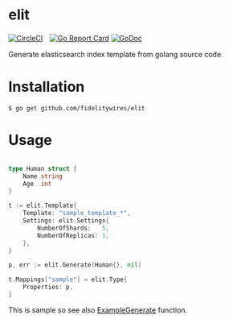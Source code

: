 # elit
[![CircleCI](https://circleci.com/gh/FidelityWires/elit.svg?style=shield&circle-token=404a3db148e2ff6d7047b60c628f69b1e97d8077)](https://circleci.com/gh/FidelityWires/elit)　[![Go Report Card](https://goreportcard.com/badge/github.com/fidelitywires/elit)](https://goreportcard.com/report/github.com/fidelitywires/elit) [![GoDoc](https://godoc.org/github.com/FidelityWires/elit?status.svg)](https://godoc.org/github.com/FidelityWires/elit)

Generate elasticsearch index template from golang source code


# Installation

```
$ go get github.com/fidelitywires/elit
```

# Usage

```go

type Human struct {
	Name string
	Age  int
}

t := elit.Template{
	Template: "sample_template_*",
	Settings: elit.Settings{
		NumberOfShards:   5,
		NumberOfReplicas: 1,
	},
}

p, err := elit.Generate(Human{}, nil)

t.Mappings["sample"] = elit.Type{
	Properties: p,
}
```

This is sample so see also [ExampleGenerate](elit_test.go) function.

